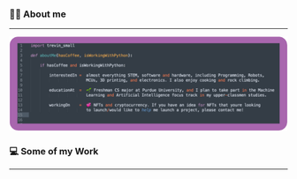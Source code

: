 ### 🙋‍♂️  About me
---
<img src="../images/readme_about_me.png" alt="About Me" style="background-color:transparent;">

### 💻  Some of my Work
---